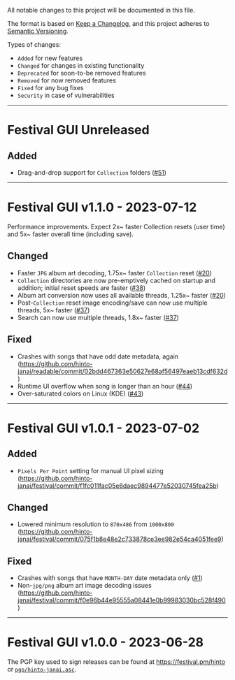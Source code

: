 All notable changes to this project will be documented in this file.

The format is based on [Keep a Changelog](https://keepachangelog.com/en/1.0.0/),
and this project adheres to [Semantic Versioning](https://semver.org/spec/v2.0.0.html).

Types of changes:
- `Added` for new features
- `Changed` for changes in existing functionality
- `Deprecated` for soon-to-be removed features
- `Removed` for now removed features
- `Fixed` for any bug fixes
- `Security` in case of vulnerabilities


---


# Festival GUI Unreleased
## Added
* Drag-and-drop support for `Collection` folders ([#51](https://github.com/hinto-janai/festival/pull/51))


---


# Festival GUI v1.1.0 - 2023-07-12
Performance improvements. Expect 2x~ faster Collection resets (user time) and 5x~ faster overall time (including save).

## Changed
* Faster `JPG` album art decoding, 1.75x~ faster `Collection` reset ([#20](https://github.com/hinto-janai/festival/pull/20))
* `Collection` directories are now pre-emptively cached on startup and addition; initial reset speeds are faster ([#38](https://github.com/hinto-janai/festival/pull/38))
* Album art conversion now uses all available threads, 1.25x~ faster ([#20](https://github.com/hinto-janai/festival/pull/20))
* Post-`Collection` reset image encoding/save can now use multiple threads, 5x~ faster ([#37](https://github.com/hinto-janai/festival/pull/37))
* Search can now use multiple threads, 1.8x~ faster ([#37](https://github.com/hinto-janai/festival/pull/37))

## Fixed
* Crashes with songs that have odd date metadata, again (https://github.com/hinto-janai/readable/commit/02bdd467363e50627e68af56497eaeb13cdf632d)
* Runtime UI overflow when song is longer than an hour ([#44](https://github.com/hinto-janai/festival/pull/44))
* Over-saturated colors on Linux (KDE) ([#43](https://github.com/hinto-janai/festival/pull/43))


---


# Festival GUI v1.0.1 - 2023-07-02
## Added
* `Pixels Per Point` setting for manual UI pixel sizing (https://github.com/hinto-janai/festival/commit/f1fc011fac05e6daec9894477e52030745fea25b)

## Changed
* Lowered minimum resolution to `870x486` from `1000x800` (https://github.com/hinto-janai/festival/commit/075f1b8e48e2c733878ce3ee982e54ca4051fee9)

## Fixed
* Crashes with songs that have `MONTH-DAY` date metadata only ([#1](https://github.com/hinto-janai/readable/pull/1))
* Non-`jpg/png` album art image decoding issues (https://github.com/hinto-janai/festival/commit/f0e96b44e95555a08441e0b99983030bc528f490)


---


# Festival GUI v1.0.0 - 2023-06-28
The PGP key used to sign releases can be found at https://festival.pm/hinto or [`pgp/hinto-janai.asc`](https://github.com/hinto-janai/festival/blob/main/pgp/hinto-janai.asc).
